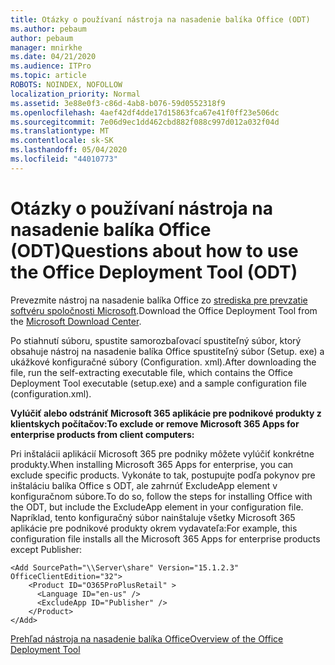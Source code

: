 ```yaml
---
title: Otázky o používaní nástroja na nasadenie balíka Office (ODT)
ms.author: pebaum
author: pebaum
manager: mnirkhe
ms.date: 04/21/2020
ms.audience: ITPro
ms.topic: article
ROBOTS: NOINDEX, NOFOLLOW
localization_priority: Normal
ms.assetid: 3e88e0f3-c86d-4ab8-b076-59d0552318f9
ms.openlocfilehash: 4aef42df4dde17d15863fca67e41f0ff23e506dc
ms.sourcegitcommit: 7e06d9ec1dd462cbd882f088c997d012a032f04d
ms.translationtype: MT
ms.contentlocale: sk-SK
ms.lasthandoff: 05/04/2020
ms.locfileid: "44010773"
---
```

# <a name="questions-about-how-to-use-the-office-deployment-tool-odt"></a><span data-ttu-id="47992-102">Otázky o používaní nástroja na nasadenie balíka Office (ODT)</span><span class="sxs-lookup"><span data-stu-id="47992-102">Questions about how to use the Office Deployment Tool (ODT)</span></span>

<span data-ttu-id="47992-103">Prevezmite nástroj na nasadenie balíka Office zo [strediska pre prevzatie softvéru spoločnosti Microsoft](https://go.microsoft.com/fwlink/p/?LinkID=626065).</span><span class="sxs-lookup"><span data-stu-id="47992-103">Download the Office Deployment Tool from the [Microsoft Download Center](https://go.microsoft.com/fwlink/p/?LinkID=626065).</span></span>
  
<span data-ttu-id="47992-104">Po stiahnutí súboru, spustite samorozbaľovací spustiteľný súbor, ktorý obsahuje nástroj na nasadenie balíka Office spustiteľný súbor (Setup. exe) a ukážkové konfiguračné súbory (Configuration. xml).</span><span class="sxs-lookup"><span data-stu-id="47992-104">After downloading the file, run the self-extracting executable file, which contains the Office Deployment Tool executable (setup.exe) and a sample configuration file (configuration.xml).</span></span>
  
 <span data-ttu-id="47992-105">**Vylúčiť alebo odstrániť Microsoft 365 aplikácie pre podnikové produkty z klientskych počítačov:**</span><span class="sxs-lookup"><span data-stu-id="47992-105">**To exclude or remove Microsoft 365 Apps for enterprise products from client computers:**</span></span>
  
<span data-ttu-id="47992-106">Pri inštalácii aplikácií Microsoft 365 pre podniky môžete vylúčiť konkrétne produkty.</span><span class="sxs-lookup"><span data-stu-id="47992-106">When installing Microsoft 365 Apps for enterprise, you can exclude specific products.</span></span> <span data-ttu-id="47992-107">Vykonáte to tak, postupujte podľa pokynov pre inštaláciu balíka Office s ODT, ale zahrnúť ExcludeApp element v konfiguračnom súbore.</span><span class="sxs-lookup"><span data-stu-id="47992-107">To do so, follow the steps for installing Office with the ODT, but include the ExcludeApp element in your configuration file.</span></span> <span data-ttu-id="47992-108">Napríklad, tento konfiguračný súbor nainštaluje všetky Microsoft 365 aplikácie pre podnikové produkty okrem vydavateľa:</span><span class="sxs-lookup"><span data-stu-id="47992-108">For example, this configuration file installs all the Microsoft 365 Apps for enterprise products except Publisher:</span></span>
  
```
<Add SourcePath="\\Server\share" Version="15.1.2.3" OfficeClientEdition="32">
    <Product ID="O365ProPlusRetail" >
      <Language ID="en-us" />
      <ExcludeApp ID="Publisher" />
    </Product>
</Add>
```

[<span data-ttu-id="47992-109">Prehľad nástroja na nasadenie balíka Office</span><span class="sxs-lookup"><span data-stu-id="47992-109">Overview of the Office Deployment Tool</span></span>](https://docs.microsoft.com/deployoffice/overview-office-deployment-tool)
  

